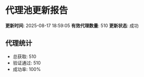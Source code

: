 # 代理池更新报告

**更新时间**: 2025-08-17 18:59:05
**有效代理数量**: 510
**更新状态**:  成功

## 代理统计
- 总获取: 510
- 验证通过: 510
- 成功率: 100%
